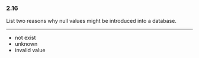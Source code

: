 ### 2.16

List two reasons why null values might be introduced into a database.

---

+ not exist
+ unknown
+ invalid value